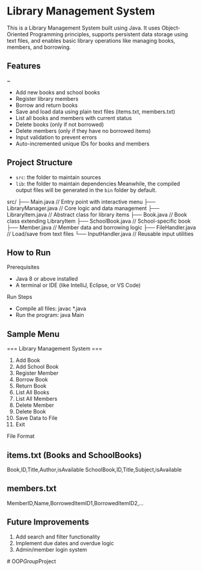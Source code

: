 # Library Management System

This is a Library Management System built using Java. It uses Object-Oriented Programming principles, supports persistent data storage using text files, and enables basic library operations like managing books, members, and borrowing.
## Features
~
- Add new books and school books
- Register library members
- Borrow and return books
- Save and load data using plain text files (items.txt, members.txt)
- List all books and members with current status
- Delete books (only if not borrowed)
- Delete members (only if they have no borrowed items)
- Input validation to prevent errors
- Auto-incremented unique IDs for books and members

## Project Structure

- `src`: the folder to maintain sources
- `lib`: the folder to maintain dependencies
Meanwhile, the compiled output files will be generated in the `bin` folder by default.

src/
├── Main.java                 // Entry point with interactive menu
├── LibraryManager.java       // Core logic and data management
├── LibraryItem.java          // Abstract class for library items
├── Book.java                 // Book class extending LibraryItem
├── SchoolBook.java           // School-specific book
├── Member.java               // Member data and borrowing logic
├── FileHandler.java          // Load/save from text files
└── InputHandler.java         // Reusable input utilities

## How to Run

Prerequisites
- Java 8 or above installed
- A terminal or IDE (like IntelliJ, Eclipse, or VS Code)

Run Steps
- Compile all files: javac *.java
- Run the program: java Main

## Sample Menu

=== Library Management System ===
1. Add Book
2. Add School Book
3. Register Member
4. Borrow Book
5. Return Book
6. List All Books
7. List All Members
8. Delete Member
9. Delete Book
10. Save Data to File
11. Exit

File Format
## items.txt (Books and SchoolBooks)
Book,ID,Title,Author,isAvailable
SchoolBook,ID,Title,Subject,isAvailable

## members.txt
MemberID,Name,BorrowedItemID1,BorrowedItemID2,...


## Future Improvements
1. Add search and filter functionality
2. Implement due dates and overdue logic
3. Admin/member login system

#   O O P * G r o u p * P r o j e c t 
 
 
